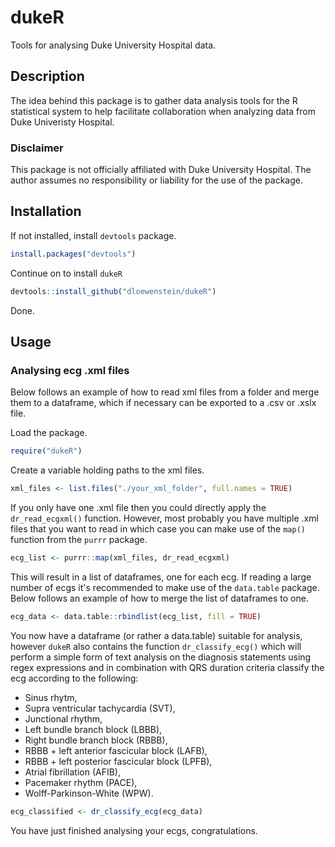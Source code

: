 
dukeR
=====
Tools for analysing Duke University Hospital data.

## Description
The idea behind this package is to gather data analysis tools for the R statistical system to help facilitate collaboration when analyzing data from Duke Univeristy Hospital.

### Disclaimer
This package is not officially affiliated with Duke University Hospital. The author assumes no responsibility or liability for the use of the package.

## Installation

If not installed, install `devtools` package.
```r
install.packages("devtools")
```
Continue on to install `dukeR`
```r
devtools::install_github("dloewenstein/dukeR")
```
Done.

## Usage
### Analysing ecg .xml files
Below follows an example of how to read xml files from a folder and merge them to a dataframe, which if necessary can be exported to a .csv or .xslx file.

Load the package.
```r
require("dukeR")
```
Create a variable holding paths to the xml files.
```r
xml_files <- list.files("./your_xml_folder", full.names = TRUE)
```
If you only have one .xml file then you could directly apply the `dr_read_ecgxml()` function. However, most probably you have multiple .xml files that you want to read in which case you can make use of the `map()` function from the `purrr` package.
```r
ecg_list <- purrr::map(xml_files, dr_read_ecgxml)
```
This will result in a list of dataframes, one for each ecg. If reading a large number of ecgs it's recommended to make use of the `data.table` package. Below follows an example of how to merge the list of dataframes to one.
```r
ecg_data <- data.table::rbindlist(ecg_list, fill = TRUE)
```
You now have a dataframe (or rather a data.table) suitable for analysis, however `dukeR` also contains the function `dr_classify_ecg()` which will perform a simple form of text analysis on the diagnosis statements using regex expressions and in combination with QRS duration criteria classify the ecg according to the following: 
- Sinus rhytm, 
- Supra ventricular tachycardia (SVT), 
- Junctional rhythm, 
- Left bundle branch block (LBBB), 
- Right bundle branch block (RBBB), 
- RBBB + left anterior fascicular block (LAFB), 
- RBBB + left posterior fascicular block (LPFB), 
- Atrial fibrillation (AFIB), 
- Pacemaker rhythm (PACE), 
- Wolff-Parkinson-White (WPW).
```r
ecg_classified <- dr_classify_ecg(ecg_data)
```

You have just finished analysing your ecgs, congratulations.
